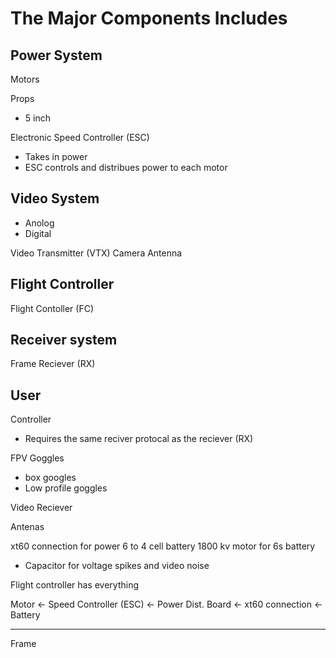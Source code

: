 
# The Major Components Includes

## Power System

Motors


Props
- 5 inch

Electronic Speed Controller (ESC)
- Takes in power
- ESC controls and distribues power to each motor

## Video System
- Anolog
- Digital

Video Transmitter (VTX)
Camera 
Antenna

## Flight Controller

Flight Contoller (FC)


## Receiver system

Frame
Reciever (RX)


## User

Controller
- Requires the same reciver protocal as the reciever (RX)

FPV Goggles
- box googles
- Low profile goggles

Video Reciever

Antenas



xt60 connection for power
6 to 4 cell battery
1800 kv motor for 6s battery

- Capacitor for voltage spikes and video noise


Flight controller has everything


Motor <- Speed Controller (ESC) <- Power Dist. Board <- xt60 connection <- Battery

-----
Frame














